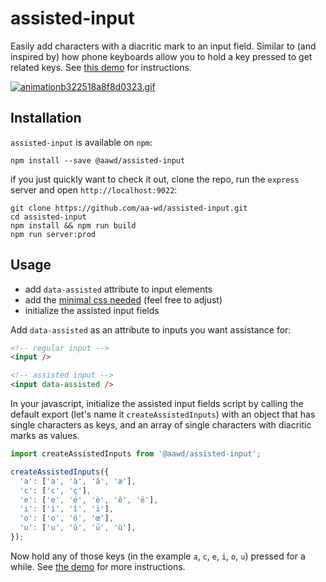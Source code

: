 # assisted-input

Easily add characters with a diacritic mark to an input field. Similar to (and inspired by) how phone keyboards allow you to hold a key pressed to get related keys. See [this demo](https://inputs.aawd.nl) for instructions.

[![animationb322518a8f8d0323.gif](https://s3.gifyu.com/images/animationb322518a8f8d0323.gif)](https://gifyu.com/image/9se0)

## Installation

`assisted-input` is available on `npm`:

```console
npm install --save @aawd/assisted-input
```

if you just quickly want to check it out, clone the repo, run the `express` server and open `http://localhost:9022`:

```console
git clone https://github.com/aa-wd/assisted-input.git
cd assisted-input
npm install && npm run build
npm run server:prod
```

## Usage

- add `data-assisted` attribute to input elements
- add the [minimal css needed](https://gist.github.com/aa-wd/b0fb3f007e85641c6570b4b3ee850ba0) (feel free to adjust)
- initialize the assisted input fields

Add `data-assisted` as an attribute to inputs you want assistance for:

```html
<!-- regular input -->
<input />

<!-- assisted input -->
<input data-assisted />
```

In your javascript, initialize the assisted input fields script by calling the default export (let's name it `createAssistedInputs`) with an object that has single characters as keys, and an array of single characters with diacritic marks as values.


```js
import createAssistedInputs from '@aawd/assisted-input';

createAssistedInputs({
  'a': ['a', 'à', 'â', 'æ'],
  'c': ['c', 'ç'],
  'e': ['e', 'é', 'è', 'ê', 'ë'],
  'i': ['i', 'î', 'ï'],
  'o': ['o', 'ô', 'œ'],
  'u': ['u', 'û', 'ü', 'ù'],
});

```
Now hold any of those keys (in the example `a`, `c`, `e`, `i`, `o`, `u`) pressed for a while. See [the demo](https://inputs.aawd.nl) for more instructions.
